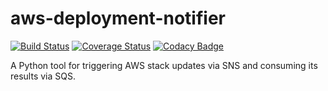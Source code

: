 # aws-deployment-notifier
[![Build Status](https://api.travis-ci.org/ImmobilienScout24/aws-deployment-notifier.svg?branch=master)](https://travis-ci.org/ImmobilienScout24/aws-deployment-notifier)
[![Coverage Status](https://coveralls.io/repos/ImmobilienScout24/aws-deployment-notifier/badge.svg)](https://coveralls.io/r/ImmobilienScout24/aws-deployment-notifier)
[![Codacy Badge](https://www.codacy.com/project/badge/be8dc88ac41346b897e19c9badd3a4d4)](https://www.codacy.com/app/jan_1691/aws-deployment-notifier)

A Python tool for triggering AWS stack updates via SNS and consuming its results via SQS. 

